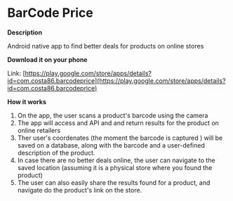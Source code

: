 # BarCode Price

**Description**

Android native app to find better deals for products on online stores

**Download it on your phone**

Link: [https://play.google.com/store/apps/details?id=com.costa86.barcodeprice](https://play.google.com/store/apps/details?id=com.costa86.barcodeprice)

**How it works**
 1. On the app, the user scans a product's barcode using the camera
 2. The app will access and API and and return results for the product on online retailers
 3. Ther user's coordenates (the moment the barcode is captured ) will be saved on a database, along with the barcode and a user-defined description of the product.
 4. In case there are no better deals online, the user can navigate to the saved location (assuming it is a physical store where you found the product)
 5. The user can also easily share the results found for a product, and navigate do the product's link on the store.
